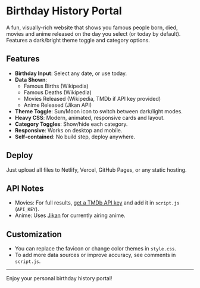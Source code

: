 # Birthday History Portal

A fun, visually-rich website that shows you famous people born, died, movies and anime released on the day you select (or today by default). Features a dark/bright theme toggle and category options.

## Features

- **Birthday Input**: Select any date, or use today.
- **Data Shown**:
    - Famous Births (Wikipedia)
    - Famous Deaths (Wikipedia)
    - Movies Released (Wikipedia, TMDb if API key provided)
    - Anime Released (Jikan API)
- **Theme Toggle**: Sun/Moon icon to switch between dark/light modes.
- **Heavy CSS**: Modern, animated, responsive cards and layout.
- **Category Toggles**: Show/hide each category.
- **Responsive**: Works on desktop and mobile.
- **Self-contained**: No build step, deploy anywhere.

## Deploy

Just upload all files to Netlify, Vercel, GitHub Pages, or any static hosting.

## API Notes

- Movies: For full results, [get a TMDb API key](https://www.themoviedb.org/settings/api) and add it in `script.js` (`API_KEY`).
- Anime: Uses [Jikan](https://jikan.moe/) for currently airing anime.

## Customization

- You can replace the favicon or change color themes in `style.css`.
- To add more data sources or improve accuracy, see comments in `script.js`.

---

Enjoy your personal birthday history portal!